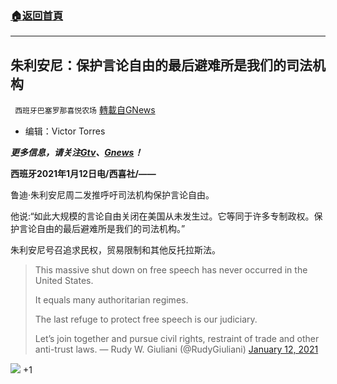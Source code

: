 ###  [:house:返回首頁](https://github.com/ourhimalayas/txt)
---

## 朱利安尼：保护言论自由的最后避难所是我们的司法机构
` 西班牙巴塞罗那喜悦农场` [轉載自GNews](https://gnews.org/zh-hans/744243/)

- 编辑：Victor Torres


***更多信息，请关注[Gtv](https://gtv.org/)、[Gnews](https://gnews.org/)！***

**西班牙2021年1月12日电/西喜社/——**

鲁迪·朱利安尼周二发推呼吁司法机构保护言论自由。

他说:“如此大规模的言论自由关闭在美国从未发生过。它等同于许多专制政权。保护言论自由的最后避难所是我们的司法机构。”

朱利安尼号召追求民权，贸易限制和其他反托拉斯法。



> This massive shut down on free speech has never occurred in the United States.
> 
> It equals many authoritarian regimes.
> 
> The last refuge to protect free speech is our judiciary.
> 
> Let’s join together and pursue civil rights, restraint of trade and other anti-trust laws.
> — Rudy W. Giuliani (@RudyGiuliani) [January 12, 2021](https://twitter.com/RudyGiuliani/status/1349003557421391872?ref_src=twsrc%5Etfw)


![]()![](https://gnews.org/wp-content/uploads/2021/01/农场.png)
+1
